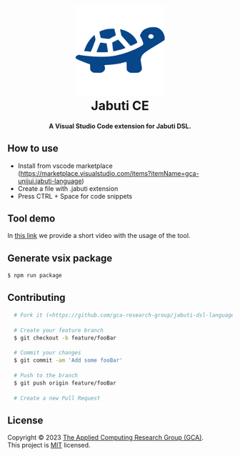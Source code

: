 <h1 align="center">
  <br>
  <img src="light.png" width="200" alt="Jabuti DSL">
  <br>
  Jabuti CE
  <br>
</h1>

<h4 align="center">A Visual Studio Code extension for Jabuti DSL.</h4>


## How to use

- Install from vscode marketplace (https://marketplace.visualstudio.com/items?itemName=gca-unijui.jabuti-language)
- Create a file with .jabuti extension
- Press CTRL + Space for code snippets

## Tool demo

In [this link](--) we provide a short video with the usage of the tool. 

## Generate vsix package

```bash
$ npm run package
```

## Contributing

```bash
  # Fork it (<https://github.com/gca-research-group/jabuti-dsl-language-vscode>)

  # Create your feature branch
  $ git checkout -b feature/fooBar

  # Commit your changes 
  $ git commit -am 'Add some fooBar'

  # Push to the branch
  $ git push origin feature/fooBar
  
  # Create a new Pull Request
```

## License

Copyright © 2023 [The Applied Computing Research Group (GCA)](https://github.com/gca-research-group).<br />
This project is [MIT](https://github.com/gca-research-group/jabuti-dsl-language-antlr/blob/master/LICENSE) licensed.
